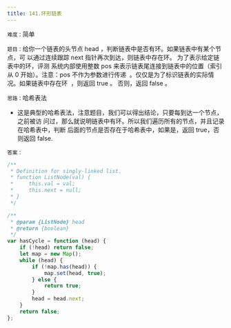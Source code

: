 ```yaml
---
title: 141.环形链表
---
```


`难度：`简单

`题目：`给你一个链表的头节点 head ，判断链表中是否有环。如果链表中有某个节点，可
以通过连续跟踪 next 指针再次到达，则链表中存在环。 为了表示给定链表中的环，评测
系统内部使用整数 pos 来表示链表尾连接到链表中的位置（索引从 0 开始）。注意：pos
不作为参数进行传递  。仅仅是为了标识链表的实际情况。如果链表中存在环  ，则返回
true 。 否则，返回 false 。

`思路：`哈希表法

-   这是典型的哈希表法，注意题目，我们可以得出结论，只要每到达一个节点，之前被访
    问过，那么就说明链表中有环。所以我们遍历所有的节点，并且记录在哈希表中，判断
    后面的节点是否存在于哈希表中，如果是，返回 true，否则返回 false.

`答案：`

```js
/**
 * Definition for singly-linked list.
 * function ListNode(val) {
 *     this.val = val;
 *     this.next = null;
 * }
 */

/**
 * @param {ListNode} head
 * @return {boolean}
 */
var hasCycle = function (head) {
	if (!head) return false;
	let map = new Map();
	while (head) {
		if (!map.has(head)) {
			map.set(head, true);
		} else {
			return true;
		}
		head = head.next;
	}
	return false;
};
```

